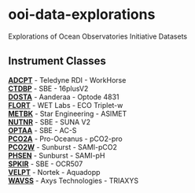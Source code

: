# ooi-data-explorations
Explorations of Ocean Observatories Initiative Datasets

## Instrument Classes
[**ADCPT**](https://oceanobservatories.org/instrument-series/adcpta/) - Teledyne RDI - WorkHorse  
[**CTDBP**](https://oceanobservatories.org/instrument-series/ctdbpc/) - SBE - 16plusV2  
[**DOSTA**](https://oceanobservatories.org/instrument-series/dostad/) - Aanderaa - Optode 4831  
[**FLORT**](https://oceanobservatories.org/instrument-series/flortd/) - WET Labs - ECO Triplet-w  
[**METBK**](https://oceanobservatories.org/instrument-series/metbka/) - Star Engineering - ASIMET  
[**NUTNR**](https://oceanobservatories.org/instrument-series/nutnrb/) - SBE - SUNA V2  
[**OPTAA**](https://oceanobservatories.org/instrument-series/optaad/) - SBE - AC-S  
[**PCO2A**](https://oceanobservatories.org/instrument-series/pco2aa/) - Pro-Oceanus - pCO2-pro  
[**PCO2W**](https://oceanobservatories.org/instrument-series/pco2wb/) - Sunburst - SAMI-pCO2  
[**PHSEN**](https://oceanobservatories.org/instrument-series/phsend/) - Sunburst - SAMI-pH  
[**SPKIR**](https://oceanobservatories.org/instrument-series/spkirb/) - SBE - OCR507  
[**VELPT**](https://oceanobservatories.org/instrument-series/velpta/) - Nortek - Aquadopp  
[**WAVSS**](https://oceanobservatories.org/instrument-series/wavssa/) - Axys Technologies - TRIAXYS